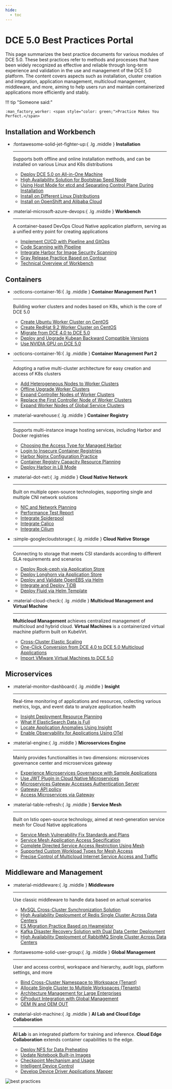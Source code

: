 ```yaml
---
hide:
  - toc
---
```


# DCE 5.0 Best Practices Portal

This page summarizes the best practice documents for various modules of DCE 5.0.
These best practices refer to methods and processes that have been widely recognized as
effective and reliable through long-term experience and validation in the use and management
of the DCE 5.0 platform. The content covers aspects such as installation, cluster creation and integration,
application management, multicloud management, middleware, and more, aiming to help users run
and maintain containerized applications more efficiently and stably.

!!! tip "Someone said:"

    :man_factory_worker: <span style="color: green;">Practice Makes You Perfect.</span>

## Installation and Workbench

<div class="grid cards" markdown>

- :fontawesome-solid-jet-fighter-up:{ .lg .middle } __Installation__

    ---

    Supports both offline and online installation methods, and can be installed on various Linux and K8s distributions

    - [Deploy DCE 5.0 on All-in-One Machine](../install/best-practices/all-in-one-machine.md)
    - [High Availability Solution for Bootstrap Seed Node](../install/best-practices/thinder-ha.md)
    - [Using Host Mode for etcd and Separating Control Plane During Installation](../install/best-practices/etcd-host-deploy.md)
    - [Install on Different Linux Distributions](../install/os-install/uos-v20-install-dce5.0.md)
    - [Install on OpenShift and Alibaba Cloud](../install/k8s-install/ocp-install-dce5.0.md)

- :material-microsoft-azure-devops:{ .lg .middle } __Workbench__

    ---

    A container-based DevOps Cloud Native application platform, serving as a unified entry point for creating applications

    - [Implement CI/CD with Pipeline and GitOps](../amamba/quickstart/argocd-jenkins.md)
    - [Code Scanning with Pipeline](../amamba/quickstart/scan-with-pipeline.md)
    - [Integrate Harbor for Image Security Scanning](../amamba/quickstart/scan-with-harbor.md)
    - [Gray Release Practice Based on Contour](../amamba/quickstart/contour-argorollout.md)
    - [Technical Overview of Workbench](../amamba/intro/tech-overview.md)

</div>

## Containers

<div class="grid cards" markdown>

- :octicons-container-16:{ .lg .middle } __Container Management Part 1__

    ---

    Building worker clusters and nodes based on K8s, which is the core of DCE 5.0

    - [Create Ubuntu Worker Cluster on CentOS](../kpanda/best-practice/create-ubuntu-on-centos-platform.md)
    - [Create RedHat 9.2 Worker Cluster on CentOS](../kpanda/best-practice/create-redhat9.2-on-centos-platform.md)
    - [Migrate from DCE 4.0 to DCE 5.0](../kpanda/best-practice/dce4-5-migration.md)
    - [Deploy and Upgrade Kubean Backward Compatible Versions](../kpanda/best-practice/kubean-low-version.md)
    - [Use NVIDIA GPU on DCE 5.0](../kpanda/user-guide/gpu/nvidia/index.md)

- :octicons-container-16:{ .lg .middle } __Container Management Part 2__

    ---

    Adopting a native multi-cluster architecture for easy creation and access of K8s clusters

    - [Add Heterogeneous Nodes to Worker Clusters](../kpanda/best-practice/multi-arch.md)
    - [Offline Upgrade Worker Clusters](../kpanda/best-practice/update-offline-cluster.md)
    - [Expand Controller Nodes of Worker Clusters](../kpanda/best-practice/add-master-node.md)
    - [Replace the First Controller Node of Worker Clusters](../kpanda/best-practice/replace-first-master-node.md)
    - [Expand Worker Nodes of Global Service Clusters](../kpanda/best-practice/add-worker-node-on-global.md)

- :material-warehouse:{ .lg .middle } __Container Registry__

    ---

    Supports multi-instance image hosting services, including Harbor and Docker registries

    - [Choosing the Access Type for Managed Harbor](../kangaroo/best-practice/managed-harbor-select-access-type.md)
    - [Login to Insecure Container Registries](../kangaroo/best-practice/insecure_registry.md)
    - [Harbor Nginx Configuration Practice](../kangaroo/best-practice/harbor-nginx.md)
    - [Container Registry Capacity Resource Planning](../kangaroo/best-practice/capacity-planning.md)
    - [Deploy Harbor in LB Mode](../kangaroo/best-practice/lb.md)

- :material-dot-net:{ .lg .middle } __Cloud Native Network__

    ---

    Built on multiple open-source technologies, supporting single and multiple CNI network solutions

    - [NIC and Network Planning](../network/plans/ethplan.md)
    - [Performance Test Report](../network/performance/cni-performance.md)
    - [Integrate Spiderpool](../network/modules/spiderpool/index.md)
    - [Integrate Calico](../network/modules/calico/index.md)
    - [Integrate Cilium](../network/modules/cilium/index.md)

- :simple-googlecloudstorage:{ .lg .middle } __Cloud Native Storage__

    ---

    Connecting to storage that meets CSI standards according to different SLA requirements and scenarios

    - [Deploy Rook-ceph via Application Store](../storage/solutions/dce-rook-ceph.md)
    - [Deploy Longhorn via Application Store](../storage/solutions/dce-longhorn.md)
    - [Deploy and Validate OpenEBS via Helm](../storage/solutions/openebs-helm.md)
    - [Integrate and Deploy TiDB](../storage/hwameistor/application/tidb.md)
    - [Deploy Fluid via Helm Template](../storage/solutions/fluid.md)

- :material-cloud-check:{ .lg .middle } __Multicloud Management and Virtual Machine__

    ---

    **Multicloud Management** achieves centralized management of multicloud and hybrid cloud.
    **Virtual Machines** is a containerized virtual machine platform built on KubeVirt.

    - [Cross-Cluster Elastic Scaling](../kairship/best-practice/fhpa.md)
    - [One-Click Conversion from DCE 4.0 to DCE 5.0 Multicloud Applications](../kairship/best-practice/one-click-conversion.md)
    - [Import VMware Virtual Machines to DCE 5.0](../virtnest/best-practice/import-ubuntu.md)

</div>

## Microservices

<div class="grid cards" markdown>

- :material-monitor-dashboard:{ .lg .middle } __Insight__

    ---

    Real-time monitoring of applications and resources, collecting various metrics, logs, and event data to analyze application health

    - [Insight Deployment Resource Planning](../insight/quickstart/res-plan/index.md)
    - [What If ElasticSearch Data is Full](../insight/faq/expand-once-es-full.md)
    - [Locate Application Anomalies Using Insight](../insight/best-practice/find_root_cause.md)
    - [Enable Observability for Applications Using OTel](../insight/quickstart/otel/otel.md)

- :material-engine:{ .lg .middle } __Microservices Engine__

    ---

    Mainly provides functionalities in two dimensions: microservices governance center and microservices gateway

    - [Experience Microservices Governance with Sample Applications](../skoala/best-practice/use-skoala-01.md)
    - [Use JWT Plugin in Cloud Native Microservices](../skoala/best-practice/plugins/jwt.md)
    - [Microservices Gateway Accesses Authentication Server](../skoala/best-practice/auth-server.md)
    - [Gateway API policy](../skoala/best-practice/gateway02.md)
    - [Access Microservices via Gateway](../skoala/best-practice/gateway01.md)

- :material-table-refresh:{ .lg .middle } __Service Mesh__

    ---

    Built on Istio open-source technology, aimed at next-generation service mesh for Cloud Native applications

    - [Service Mesh Vulnerability Fix Standards and Plans](../mspider/intro/sla.md)
    - [Service Mesh Application Access Specification](../mspider/intro/app-spec.md)
    - [Complete Directed Service Access Restriction Using Mesh](../mspider/best-practice/use-egress-and-authorized-policy.md)
    - [Supported Custom Workload Types for Mesh Access](../mspider/best-practice/use-custom-workloads.md)
    - [Precise Control of Multicloud Internet Service Access and Traffic](../mspider/best-practice/multinet-control.md)

</div>

## Middleware and Management

<div class="grid cards" markdown>

- :material-middleware:{ .lg .middle } __Middleware__

    ---

    Use classic middleware to handle data based on actual scenarios

    - [MySQL Cross-Cluster Synchronization Solution](../middleware/mysql/best-practice/crossclusterssync.md)
    - [High Availability Deployment of Redis Single Cluster Across Data Centers](../middleware/redis/best-practice/singleclustercrosszone.md)
    - [ES Migration Practice Based on Hwameistor](../middleware/elasticsearch/user-guide/migrate-es.md)
    - [Kafka Disaster Recovery Solution with Dual Data Center Deployment](../middleware/kafka/bestpractice/kafkain2IDC.md)
    - [High Availability Deployment of RabbitMQ Single Cluster Across Data Centers](../middleware/rocketmq/best-pratice/singleclustercrosszone.md)

- :fontawesome-solid-user-group:{ .lg .middle } __Global Management__

    ---

    User and access control, workspace and hierarchy, audit logs, platform settings, and more

    - [Bind Cross-Cluster Namespace to Workspace (Tenant)](../ghippo/best-practice/ws-to-ns.md)
    - [Allocate Single Cluster to Multiple Workspaces (Tenants)](../ghippo/best-practice/cluster-for-multiws.md)
    - [Architecture Management for Large Enterprises](../ghippo/best-practice/super-group.md)
    - [GProduct Integration with Global Management](../ghippo/best-practice/gproduct/intro.md)
    - [OEM IN and OEM OUT](../ghippo/best-practice/oem/oem-in.md)

- :material-slot-machine:{ .lg .middle } __AI Lab and Cloud Edge Collaboration__

    ---

    **AI Lab** is an integrated platform for training and inference.
    **Cloud Edge Collaboration** extends container capabilities to the edge.

    - [Deploy NFS for Data Preheating](../baize/best-practice/deploy-nfs-in-worker.md)
    - [Update Notebook Built-in Images](../baize/best-practice/change-notebook-image.md)
    - [Checkpoint Mechanism and Usage](../baize/best-practice/checkpoint.md)
    - [Intelligent Device Control](../kant/best-practice/custom-device-control.md)
    - [Develop Device Driver Applications Mapper](../kant/best-practice/develop-device-mapper.md)

</div>

![best practices](../images/bphome.jpeg)

